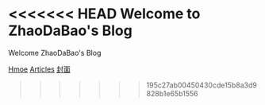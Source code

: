 <<<<<<< HEAD
Welcome to ZhaoDaBao's Blog
=======
Welcome ZhaoDaBao's Blog

[Hmoe](/)
    [Articles](/articles)
        [封面](/articles/Python)

>>>>>>> 195c27ab00450430cde15b8a3d9828b1e65b1556
